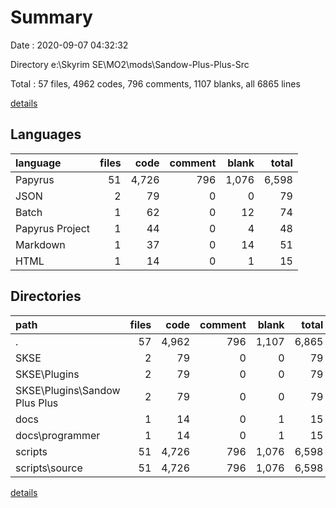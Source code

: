 # Summary

Date : 2020-09-07 04:32:32

Directory e:\Skyrim SE\MO2\mods\Sandow-Plus-Plus-Src

Total : 57 files,  4962 codes, 796 comments, 1107 blanks, all 6865 lines

[details](details.md)

## Languages
| language | files | code | comment | blank | total |
| :--- | ---: | ---: | ---: | ---: | ---: |
| Papyrus | 51 | 4,726 | 796 | 1,076 | 6,598 |
| JSON | 2 | 79 | 0 | 0 | 79 |
| Batch | 1 | 62 | 0 | 12 | 74 |
| Papyrus Project | 1 | 44 | 0 | 4 | 48 |
| Markdown | 1 | 37 | 0 | 14 | 51 |
| HTML | 1 | 14 | 0 | 1 | 15 |

## Directories
| path | files | code | comment | blank | total |
| :--- | ---: | ---: | ---: | ---: | ---: |
| . | 57 | 4,962 | 796 | 1,107 | 6,865 |
| SKSE | 2 | 79 | 0 | 0 | 79 |
| SKSE\Plugins | 2 | 79 | 0 | 0 | 79 |
| SKSE\Plugins\Sandow Plus Plus | 2 | 79 | 0 | 0 | 79 |
| docs | 1 | 14 | 0 | 1 | 15 |
| docs\programmer | 1 | 14 | 0 | 1 | 15 |
| scripts | 51 | 4,726 | 796 | 1,076 | 6,598 |
| scripts\source | 51 | 4,726 | 796 | 1,076 | 6,598 |

[details](details.md)